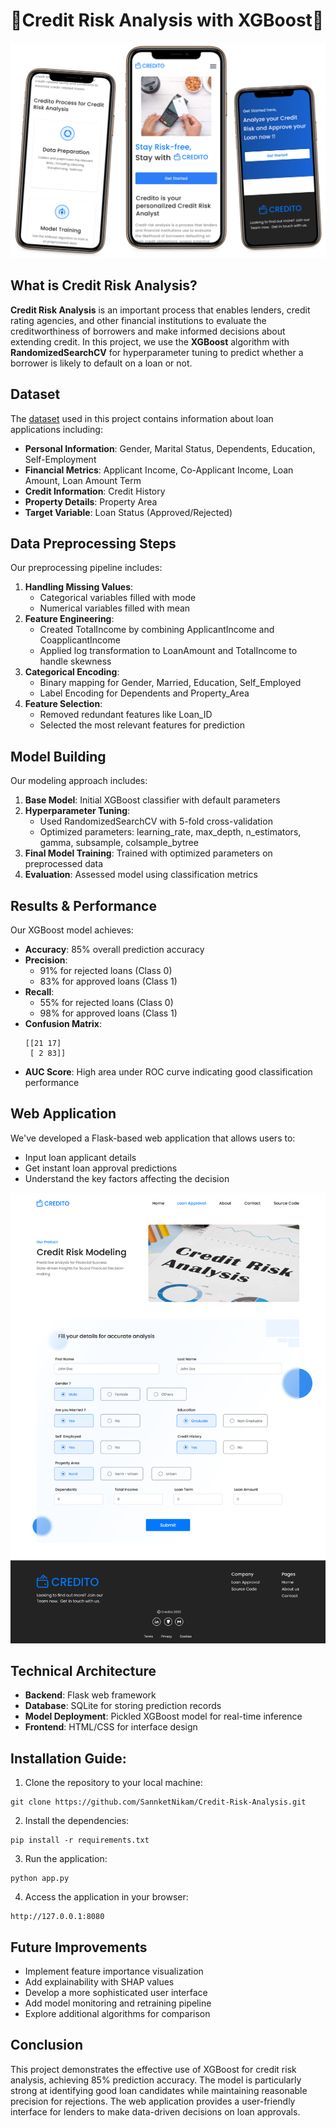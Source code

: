 # 🏦Credit Risk Analysis with XGBoost💸

<img src="./static/images/Home_page_mobile.png"/>

## What is Credit Risk Analysis?
**Credit Risk Analysis** is an important process that enables lenders, credit rating agencies, and other financial institutions to evaluate the creditworthiness of borrowers and make informed decisions about extending credit. In this project, we use the **XGBoost** algorithm with **RandomizedSearchCV** for hyperparameter tuning to predict whether a borrower is likely to default on a loan or not.

## Dataset
The <a href="./Data/">dataset</a> used in this project contains information about loan applications including:
- **Personal Information**: Gender, Marital Status, Dependents, Education, Self-Employment
- **Financial Metrics**: Applicant Income, Co-Applicant Income, Loan Amount, Loan Amount Term
- **Credit Information**: Credit History
- **Property Details**: Property Area
- **Target Variable**: Loan Status (Approved/Rejected)

## Data Preprocessing Steps
Our preprocessing pipeline includes:
1. **Handling Missing Values**: 
   - Categorical variables filled with mode
   - Numerical variables filled with mean
2. **Feature Engineering**:
   - Created TotalIncome by combining ApplicantIncome and CoapplicantIncome
   - Applied log transformation to LoanAmount and TotalIncome to handle skewness
3. **Categorical Encoding**:
   - Binary mapping for Gender, Married, Education, Self_Employed
   - Label Encoding for Dependents and Property_Area
4. **Feature Selection**:
   - Removed redundant features like Loan_ID
   - Selected the most relevant features for prediction

## Model Building
Our modeling approach includes:
1. **Base Model**: Initial XGBoost classifier with default parameters
2. **Hyperparameter Tuning**:
   - Used RandomizedSearchCV with 5-fold cross-validation
   - Optimized parameters: learning_rate, max_depth, n_estimators, gamma, subsample, colsample_bytree
3. **Final Model Training**: Trained with optimized parameters on preprocessed data
4. **Evaluation**: Assessed model using classification metrics

## Results & Performance
Our XGBoost model achieves:
- **Accuracy**: 85% overall prediction accuracy
- **Precision**: 
  - 91% for rejected loans (Class 0)
  - 83% for approved loans (Class 1)
- **Recall**: 
  - 55% for rejected loans (Class 0)
  - 98% for approved loans (Class 1)
- **Confusion Matrix**:
  ```
  [[21 17]
   [ 2 83]]
  ```
- **AUC Score**: High area under ROC curve indicating good classification performance

## Web Application
We've developed a Flask-based web application that allows users to:
- Input loan applicant details
- Get instant loan approval predictions
- Understand the key factors affecting the decision

<img src="./static/images/Loan Approval.png"/>

## Technical Architecture
- **Backend**: Flask web framework 
- **Database**: SQLite for storing prediction records
- **Model Deployment**: Pickled XGBoost model for real-time inference
- **Frontend**: HTML/CSS for interface design

## Installation Guide:
1. Clone the repository to your local machine:
```
git clone https://github.com/SannketNikam/Credit-Risk-Analysis.git
```

2. Install the dependencies:
```
pip install -r requirements.txt
```

3. Run the application:
```
python app.py
```

4. Access the application in your browser:
```
http://127.0.0.1:8080
```

## Future Improvements
- Implement feature importance visualization
- Add explainability with SHAP values
- Develop a more sophisticated user interface
- Add model monitoring and retraining pipeline
- Explore additional algorithms for comparison

## Conclusion
This project demonstrates the effective use of XGBoost for credit risk analysis, achieving 85% prediction accuracy. The model is particularly strong at identifying good loan candidates while maintaining reasonable precision for rejections. The web application provides a user-friendly interface for lenders to make data-driven decisions on loan approvals.